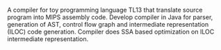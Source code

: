 
A compiler for toy programming language TL13 that translate source program into MIPS assembly code. Develop
compiler in Java for parser, generation of AST, control flow graph and intermediate representation (ILOC) code
generation. Compiler does SSA based optimization on ILOC intermediate representation.
